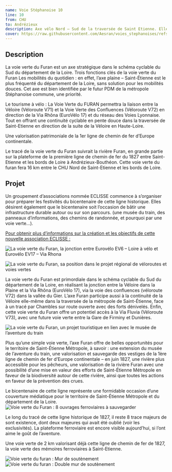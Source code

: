 ```yaml
---
name: Voie Stéphanoise 10
line: 10
from: CHU
to: Andrézieux
description: Axe vélo Nord – Sud de la traversée de Saint Etienne. Elle suit la ligne T1 du tram et parcours la ville du nord-ouest depuis l'hopital nord jusqu'à solaure au sud-est.
cover: https://raw.githubusercontent.com/Aesran/voies_stephanoises/refs/heads/main/assets/L10-Voie-verte-Furan-bicentenaire-1827-2027-ferroviaire.jpeg
---
```


## Description
La voie verte du Furan est un axe stratégique dans le schéma cyclable du Sud du département de la Loire.
Trois fonctions clés de la voie verte du Furan
Les mobilités du quotidien : en effet, l’axe plaine – Saint-Étienne est le plus fréquenté du département de la Loire, sans solution pour les mobilités douces. Cet axe est bien identifiée par le futur PDM de la métropole Stéphanoise commune, une priorité.

Le tourisme à vélo : La Voie Verte du FURAN permettra la liaison entre la Véloire (Véloroute V71) et la Voie Verte des Confluences (Véloroute V72) en direction de la Via Rhôna (EuroVélo 17) et du réseau des Voies Lyonnaise. Tout en offrant une continuité cyclable en pente douce dans la traversée de Saint-Etienne en direction de la suite de la Véloire en Haute-Loire.

Une valorisation patrimoniale de la 1er ligne de chemin de fer d’Europe continentale.

Le tracé de la voie verte du Furan suivrait la rivière Furan, en grande partie sur la plateforme de la première ligne de chemin de fer du 1827 entre Saint-Etienne et les bords de Loire à Andrézieux-Bouthéon. Cette voie verte du furan fera 16 km entre le CHU Nord de Saint-Etienne et les bords de Loire.

## Projet
Un groupement d’associations nommée ECLISSE commence à s’organiser pour préparer les festivités du bicentenaire de cette ligne historique. Elles désirent également que le bicentenaire soit l’occasion de bâtir une infrastructure durable autour ou sur son parcours. (une musée du train, des panneaux d’informations, des chemins de randonnée, et pourquoi par une voie verte…).

[Pour obtenir plus d’informations sur la création et les objectifs de cette nouvelle association ECLISSE :](https://www.if-saint-etienne.fr/societe/200-ans-du-rail-en-europe-leclisse-veut-lancer-la-machine-a-saint-etienne)

![La voie verte du Furan, la jonction entre Eurovélo EV6 – Loire à vélo et Eurovélo EV17 – Via Rhona](https://raw.githubusercontent.com/Aesran/voies_stephanoises/refs/heads/main/assets/L10-Voie-verte-Furan-place-dans-schema-velo-national.jpeg)


![La voie verte du Furan, sa position dans le projet régional de véloroutes et voies vertes](https://raw.githubusercontent.com/Aesran/voies_stephanoises/refs/heads/main/assets/L10-Voie-verte-Furan-place-schema-velo-regional.jpeg)

La voie verte du Furan est primordiale dans le schéma cyclable du Sud du département de la Loire, en réalisant la jonction entre la Véloire dans la Plaine et la Via Rhôna (EuroVélo 17), via la voie des confluences (véloroute V72) dans la vallée du Gier.  L’axe Furan participe aussi à la continuité de la Véloire elle-même dans la traversée de la métropole de Saint-Étienne, face à un tracé par Chambles sur route ouverte avec des forts dénivelés. Enfin, cette voie verte du Furan offre un potentiel accès à la Via Fluvia (Véloroute V73), avec une future voie verte entre la Gare de Firminy et Dunières.

![La voie verte du Furan, un projet touristique en lien avec le musée de l’aventure du train](https://raw.githubusercontent.com/Aesran/voies_stephanoises/refs/heads/main/assets/L10Voie-verte-Furan-un-projet-touristique.jpeg)

Plus qu’une simple voie verte, l’axe Furan offre de belles opportunités pour le territoire de Saint-Étienne Métropole, à savoir : une extension du musée de l’aventure du train, une valorisation et sauvegarde des vestiges de la 1ère ligne de chemin de fer d’Europe continentale – en juin 1827, une rivière plus accessible pour les pêcheurs, une valorisation de la rivière Furan avec une possibilité d’une mise en valeur des efforts de Saint-Étienne Métropole en faveur de la biodiversité autour de cette rivière, ainsi que toutes les actions en faveur de la prévention des crues.

Le bicentenaire de cette ligne représente une formidable occasion d’une couverture médiatique pour le territoire de Saint-Étienne Métropole et du département de la Loire.
![Voie verte du Furan : 8 ouvrages ferroviaires à sauvegarder](https://raw.githubusercontent.com/Aesran/voies_stephanoises/refs/heads/main/assets/L10Voie-verte-Furan-vestige-du-patrimoine-ferroviaire-1827.jpeg)

Le long du tracé de cette ligne historique de 1827, il reste 8 trace majeurs de sont existence, dont deux majeures qui avait été oublié (voir les exclusivités). La plateforme ferroviaire est encore visible aujourd’hui, si l’ont aime le goût de l’aventure.

Une voie verte de 2 km valorisant déjà cette ligne de chemin de fer de 1827, la voie verte des mémoires ferroviaires à Saint-Etienne. 

![Voie verte du furan : Mur de soutènement](https://raw.githubusercontent.com/Aesran/voies_stephanoises/refs/heads/main/assets/L10-Voie-verte-Furan-vestige-ferrovaire-de-1827.jpeg)
![Voie verte du furan : Double mur de soutènement](https://raw.githubusercontent.com/Aesran/voies_stephanoises/refs/heads/main/assets/L10-Voie-verte-Furan-Vestige-ferroviaire-de-1827.jpeg)
